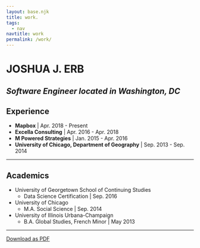 ```yaml
---
layout: base.njk
title: work.
tags:
  - nav
navtitle: work
permalink: /work/
---
```


# JOSHUA J. ERB

**_Software Engineer located in Washington, DC_**
---

## Experience
- **Mapbox** | Apr. 2018 - Present
- **Excella Consulting** | Apr. 2016 - Apr. 2018
- **M Powered Strategies** | Jan. 2015 - Apr. 2016
- **University of Chicago, Department of Geography** | Sep. 2013 - Sep. 2014

---

## Academics

- University of Georgetown School of Continuing Studies
  * Data Science Certification | Sep. 2016
- University of Chicago
  * M.A. Social Science | Sep. 2014
- University of Illinois Urbana-Champaign
  * B.A. Global Studies, French Minor | May 2013

--- 

[Download as PDF](../docs/Erb_Resume_2018.pdf)

